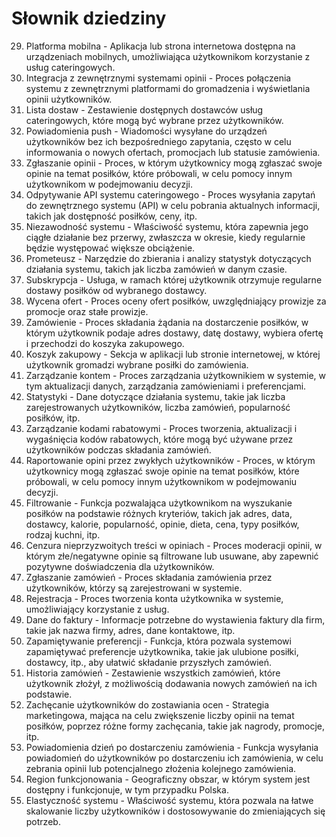 # Słownik dziedziny

29. Platforma mobilna - Aplikacja lub strona internetowa dostępna na urządzeniach mobilnych, umożliwiająca użytkownikom korzystanie z usług cateringowych.
30. Integracja z zewnętrznymi systemami opinii - Proces połączenia systemu z zewnętrznymi platformami do gromadzenia i wyświetlania opinii użytkowników.
31. Lista dostaw - Zestawienie dostępnych dostawców usług cateringowych, które mogą być wybrane przez użytkowników.
32. Powiadomienia push - Wiadomości wysyłane do urządzeń użytkowników bez ich bezpośredniego zapytania, często w celu informowania o nowych ofertach, promocjach lub statusie zamówienia.
33. Zgłaszanie opinii - Proces, w którym użytkownicy mogą zgłaszać swoje opinie na temat posiłków, które próbowali, w celu pomocy innym użytkownikom w podejmowaniu decyzji.
34. Odpytywanie API systemu cateringowego - Proces wysyłania zapytań do zewnętrznego systemu (API) w celu pobrania aktualnych informacji, takich jak dostępność posiłków, ceny, itp.
35. Niezawodność systemu - Właściwość systemu, która zapewnia jego ciągłe działanie bez przerwy, zwłaszcza w okresie, kiedy regularnie będzie występować większe obciążenie.
36. Prometeusz - Narzędzie do zbierania i analizy statystyk dotyczących działania systemu, takich jak liczba zamówień w danym czasie.
37. Subskrypcja - Usługa, w ramach której użytkownik otrzymuje regularne dostawy posiłków od wybranego dostawcy.
38. Wycena ofert - Proces oceny ofert posiłków, uwzględniający prowizje za promocje oraz stałe prowizje.
39. Zamówienie - Proces składania żądania na dostarczenie posiłków, w którym użytkownik podaje adres dostawy, datę dostawy, wybiera ofertę i przechodzi do koszyka zakupowego.
40. Koszyk zakupowy - Sekcja w aplikacji lub stronie internetowej, w której użytkownik gromadzi wybrane posiłki do zamówienia.
41. Zarządzanie kontem - Proces zarządzania użytkownikiem w systemie, w tym aktualizacji danych, zarządzania zamówieniami i preferencjami.
42. Statystyki - Dane dotyczące działania systemu, takie jak liczba zarejestrowanych użytkowników, liczba zamówień, popularność posiłków, itp.
43. Zarządzanie kodami rabatowymi - Proces tworzenia, aktualizacji i wygaśnięcia kodów rabatowych, które mogą być używane przez użytkowników podczas składania zamówień.
44. Raportowanie opini przez zwykłych użytkowników - Proces, w którym użytkownicy mogą zgłaszać swoje opinie na temat posiłków, które próbowali, w celu pomocy innym użytkownikom w podejmowaniu decyzji.
45. Filtrowanie - Funkcja pozwalająca użytkownikom na wyszukanie posiłków na podstawie różnych kryteriów, takich jak adres, data, dostawcy, kalorie, popularność, opinie, dieta, cena, typy posiłków, rodzaj kuchni, itp.
46. Cenzura nieprzyzwoitych treści w opiniach - Proces moderacji opinii, w którym złe/negatywne opinie są filtrowane lub usuwane, aby zapewnić pozytywne doświadczenia dla użytkowników.
47. Zgłaszanie zamówień - Proces składania zamówienia przez użytkowników, którzy są zarejestrowani w systemie.
48. Rejestracja - Proces tworzenia konta użytkownika w systemie, umożliwiający korzystanie z usług.
49. Dane do faktury - Informacje potrzebne do wystawienia faktury dla firm, takie jak nazwa firmy, adres, dane kontaktowe, itp.
50. Zapamiętywanie preferencji - Funkcja, która pozwala systemowi zapamiętywać preferencje użytkownika, takie jak ulubione posiłki, dostawcy, itp., aby ułatwić składanie przyszłych zamówień.
51. Historia zamówień - Zestawienie wszystkich zamówień, które użytkownik złożył, z możliwością dodawania nowych zamówień na ich podstawie.
52. Zachęcanie użytkowników do zostawiania ocen - Strategia marketingowa, mająca na celu zwiększenie liczby opinii na temat posiłków, poprzez różne formy zachęcania, takie jak nagrody, promocje, itp.
53. Powiadomienia dzień po dostarczeniu zamówienia - Funkcja wysyłania powiadomień do użytkowników po dostarczeniu ich zamówienia, w celu zebrania opinii lub potencjalnego złożenia kolejnego zamówienia.
54. Region funkcjonowania - Geograficzny obszar, w którym system jest dostępny i funkcjonuje, w tym przypadku Polska.
55. Elastyczność systemu - Właściwość systemu, która pozwala na łatwe skalowanie liczby użytkowników i dostosowywanie do zmieniających się potrzeb.
